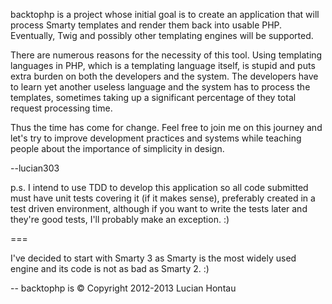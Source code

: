 backtophp is a project whose initial goal is to create an application that will process Smarty templates and render them back into usable PHP. Eventually, Twig and possibly other templating engines will be supported.

There are numerous reasons for the necessity of this tool. Using templating languages in PHP, which is a templating language itself, is stupid and puts extra burden on both the developers and the system. The developers have to learn yet another useless language and the system has to process the templates, sometimes taking up a significant percentage of they total request processing time.

Thus the time has come for change. Feel free to join me on this journey and let's try to improve development practices and systems while teaching people about the importance of simplicity in design.

--lucian303

p.s. I intend to use TDD to develop this application so all code submitted must have unit tests covering it (if it makes sense), preferably created in a test driven environment, although if you want to write the tests later and they're good tests, I'll probably make an exception. :)

===

I've decided to start with Smarty 3 as Smarty is the most widely used engine and its code is not as bad as Smarty 2. :)

--
backtophp is &copy; Copyright 2012-2013 Lucian Hontau